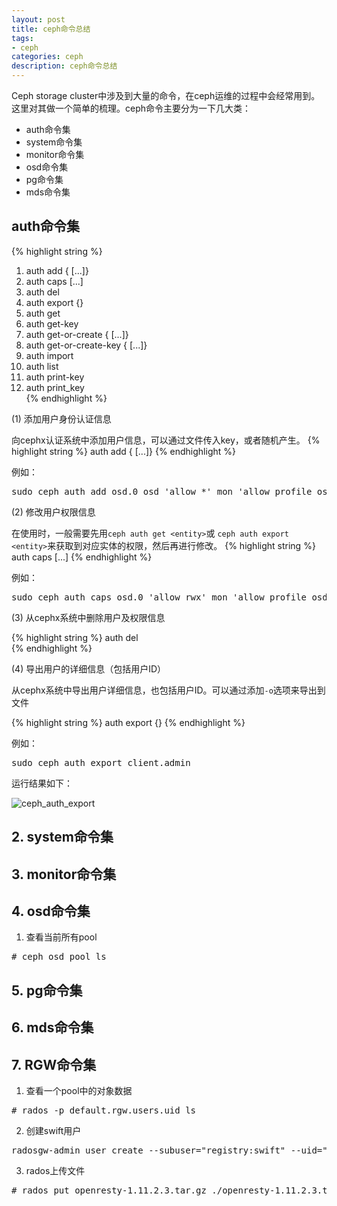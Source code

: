 ```yaml
---
layout: post
title: ceph命令总结
tags:
- ceph
categories: ceph
description: ceph命令总结
---
```


Ceph storage cluster中涉及到大量的命令，在ceph运维的过程中会经常用到。这里对其做一个简单的梳理。ceph命令主要分为一下几大类：

<!-- more -->

* auth命令集
* system命令集
* monitor命令集
* osd命令集
* pg命令集
* mds命令集



## auth命令集
{% highlight string %}
1.  auth add <entity> {<caps> [<caps>...]}   
2.  auth caps <entity> <caps> [<caps>...]    
3.  auth del <entity>                       
4.  auth export {<entity>}                  
5.  auth get <entity>                       
6.  auth get-key <entity>                    
7.  auth get-or-create <entity> {<caps> [<caps>...]}                                                                 
8.  auth get-or-create-key <entity> {<caps> [<caps>...]}                             
9.  auth import                              
10. auth list                                
11. auth print-key <entity>                  
12. auth print_key <entity>                  
{% endhighlight %}

(1) 添加用户身份认证信息

向cephx认证系统中添加用户信息，可以通过文件传入key，或者随机产生。
{% highlight string %}
auth add <entity> {<caps> [<caps>...]}
{% endhighlight %}

例如：
<pre>
sudo ceph auth add osd.0 osd 'allow *' mon 'allow profile osd' -i /var/lib/ceph/osd/ceph-0/keyring
</pre>

(2) 修改用户权限信息

在使用时，一般需要先用```ceph auth get <entity>```或 ```ceph auth export <entity>```来获取到对应实体的权限，然后再进行修改。 
{% highlight string %}
auth caps <entity> <caps> [<caps>...]
{% endhighlight %}

例如：
<pre>
sudo ceph auth caps osd.0 'allow rwx' mon 'allow profile osd'
</pre>

(3) 从cephx系统中删除用户及权限信息

{% highlight string %}
auth del <entity>     
{% endhighlight %}

(4) 导出用户的详细信息（包括用户ID）

从cephx系统中导出用户详细信息，也包括用户ID。可以通过添加```-o```选项来导出到文件

{% highlight string %}
auth export {<entity>} 
{% endhighlight %}

例如：
<pre>
sudo ceph auth export client.admin
</pre>
运行结果如下：

![ceph_auth_export](https://ivanzz1001.github.io/records/assets/img/ceph/command/cmd_auth_export.jpg)



## 2. system命令集


## 3. monitor命令集


## 4. osd命令集

1) 查看当前所有pool
<pre>
# ceph osd pool ls
</pre>


## 5. pg命令集


## 6. mds命令集

## 7. RGW命令集

1) 查看一个pool中的对象数据
<pre>
# rados -p default.rgw.users.uid ls
</pre>

2) 创建swift用户
<pre>
radosgw-admin user create --subuser="registry:swift" --uid="registry" --display-name="registry swift" --key-type=swift --access=full
</pre>

3) rados上传文件
<pre>
# rados put openresty-1.11.2.3.tar.gz ./openresty-1.11.2.3.tar.gz -p nh.rgw.buckets.data
</pre>